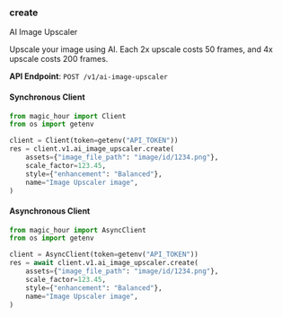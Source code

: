 
### create <a name="create"></a>
AI Image Upscaler

Upscale your image using AI. Each 2x upscale costs 50 frames, and 4x upscale costs 200 frames.

**API Endpoint**: `POST /v1/ai-image-upscaler`

#### Synchronous Client

```python
from magic_hour import Client
from os import getenv

client = Client(token=getenv("API_TOKEN"))
res = client.v1.ai_image_upscaler.create(
    assets={"image_file_path": "image/id/1234.png"},
    scale_factor=123.45,
    style={"enhancement": "Balanced"},
    name="Image Upscaler image",
)
```

#### Asynchronous Client

```python
from magic_hour import AsyncClient
from os import getenv

client = AsyncClient(token=getenv("API_TOKEN"))
res = await client.v1.ai_image_upscaler.create(
    assets={"image_file_path": "image/id/1234.png"},
    scale_factor=123.45,
    style={"enhancement": "Balanced"},
    name="Image Upscaler image",
)
```
